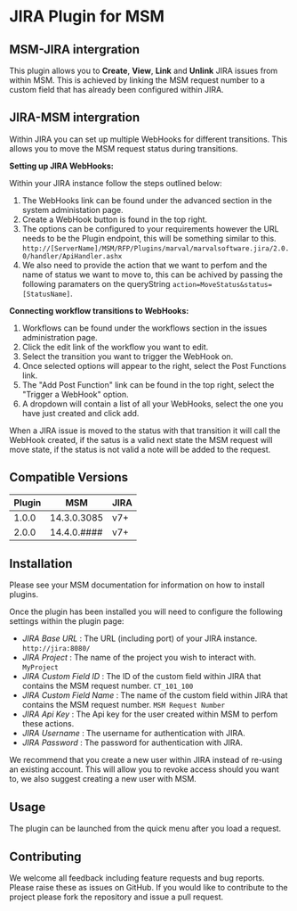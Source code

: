 
# JIRA Plugin for MSM

## MSM-JIRA intergration

This plugin allows you to **Create**, **View**, **Link** and **Unlink** JIRA issues from within MSM. This is achieved by linking the MSM request number to a custom field that has already been configured within JIRA.

## JIRA-MSM intergration 

Within JIRA you can set up multiple WebHooks for different transitions. This allows you to move the MSM request status
during transitions. 

**Setting up JIRA WebHooks:**

Within your JIRA instance follow the steps outlined below:

1. The WebHooks link can be found under the advanced section in the system administation page.
2. Create a WebHook button is found in the top right.
3. The options can be configured to your requirements however the URL needs to be the Plugin endpoint,
this will be something similar to this. `http://[ServerName]/MSM/RFP/Plugins/marval/marvalsoftware.jira/2.0.0/handler/ApiHandler.ashx`
4. We also need to provide the action that we want to perfom and the name of status we want to move to, this can be achived by passing the following paramaters on the queryString
`action=MoveStatus&status=[StatusName]`.

**Connecting workflow transitions to WebHooks:**

1. Workflows can be found under the workflows section in the issues administration page.
2. Click the edit link of the workflow you want to edit.
3. Select the transition you want to trigger the WebHook on. 
4. Once selected options will appear to the right, select the Post Functions link.
5. The "Add Post Function" link can be found in the top right, select the "Trigger a WebHook" option.
6. A dropdown will contain a list of all your WebHooks, select the one you have just created and click add.

When a JIRA issue is moved to the status with that transition it will call the WebHook created, if the satus is a valid next state the MSM request will move state, 
if the status is not valid a note will be added to the request.

## Compatible Versions

| Plugin  | MSM         | JIRA     |
|---------|-------------|----------|
| 1.0.0   | 14.3.0.3085 | v7+      |
| 2.0.0   | 14.4.0.#### | v7+      |

## Installation

Please see your MSM documentation for information on how to install plugins.

Once the plugin has been installed you will need to configure the following settings within the plugin page:

+ *JIRA Base URL* : The URL (including port) of your JIRA instance. `http://jira:8080/`
+ *JIRA Project* : The name of the project you wish to interact with. `MyProject`
+ *JIRA Custom Field ID* : The ID of the custom field within JIRA that contains the MSM request number. `CT_101_100`
+ *JIRA Custom Field Name* : The name of the custom field within JIRA that contains the MSM request number. `MSM Request Number`
+ *JIRA Api Key* : The Api key for the user created within MSM to perfom these actions.
+ *JIRA Username* : The username for authentication with JIRA.
+ *JIRA Password* : The password for authentication with JIRA.

We recommend that you create a new user within JIRA instead of re-using an existing account. This will allow you to revoke access should you want to, we also suggest creating a new user with MSM. 

## Usage

The plugin can be launched from the quick menu after you load a request.

## Contributing

We welcome all feedback including feature requests and bug reports. Please raise these as issues on GitHub. If you would like to contribute to the project please fork the repository and issue a pull request.